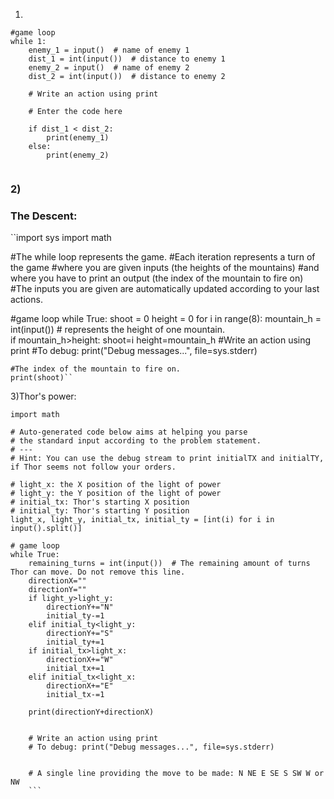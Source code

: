 1) 
```
#game loop
while 1:
    enemy_1 = input()  # name of enemy 1
    dist_1 = int(input())  # distance to enemy 1
    enemy_2 = input()  # name of enemy 2
    dist_2 = int(input())  # distance to enemy 2

    # Write an action using print

    # Enter the code here
    
    if dist_1 < dist_2:
        print(enemy_1)
    else:
        print(enemy_2)
 
```
        
### 2)
### The Descent:
``import sys
import math

#The while loop represents the game.
#Each iteration represents a turn of the game
#where you are given inputs (the heights of the mountains)
#and where you have to print an output (the index of the mountain to fire on)
#The inputs you are given are automatically updated according to your last actions.


#game loop
while True:
    shoot = 0
    height = 0
    for i in range(8):
        mountain_h = int(input())  # represents the height of one mountain.  
        if mountain_h>height:
            shoot=i
            height=mountain_h
    #Write an action using print
    #To debug: print("Debug messages...", file=sys.stderr)

    #The index of the mountain to fire on.
    print(shoot)``
3)Thor's power:
```import sys
import math

# Auto-generated code below aims at helping you parse
# the standard input according to the problem statement.
# ---
# Hint: You can use the debug stream to print initialTX and initialTY, if Thor seems not follow your orders.

# light_x: the X position of the light of power
# light_y: the Y position of the light of power
# initial_tx: Thor's starting X position
# initial_ty: Thor's starting Y position
light_x, light_y, initial_tx, initial_ty = [int(i) for i in input().split()]

# game loop
while True:
    remaining_turns = int(input())  # The remaining amount of turns Thor can move. Do not remove this line.
    directionX=""
    directionY=""
    if light_y>light_y:
        directionY+="N"
        initial_ty-=1
    elif initial_ty<light_y:
        directionY+="S"
        initial_ty+=1
    if initial_tx>light_x:
        directionX+="W"
        initial_tx+=1
    elif initial_tx<light_x:
        directionX+="E"
        initial_tx-=1
    
    print(directionY+directionX)    
   

    # Write an action using print
    # To debug: print("Debug messages...", file=sys.stderr)


    # A single line providing the move to be made: N NE E SE S SW W or NW
    ```
